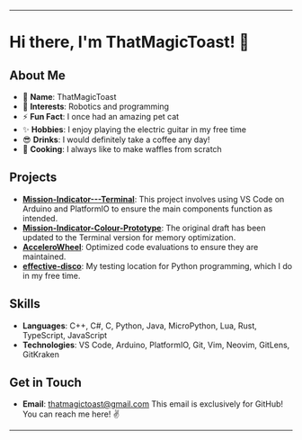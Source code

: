 
---

# Hi there, I'm ThatMagicToast! 👋

## About Me

- 🌟 **Name**: ThatMagicToast
- 👀 **Interests**: Robotics and programming
- ⚡ **Fun Fact**: I once had an amazing pet cat
- ✨ **Hobbies**: I enjoy playing the electric guitar in my free time
- 😎 **Drinks**: I would definitely take a coffee any day!
- 🧇 **Cooking**: I always like to make waffles from scratch

## Projects

- [**Mission-Indicator---Terminal**](https://github.com/ThatMagicToast/Mission-Indicator---Terminal): This project involves using VS Code on Arduino and PlatformIO to ensure the main components function as intended.
- [**Mission-Indicator-Colour-Prototype**](https://github.com/ThatMagicToast/Mission-Indicator-Colour-Prototype): The original draft has been updated to the Terminal version for memory optimization.
- [**AcceleroWheel**](https://github.com/ThatMagicToast/AcceleroWheel): Optimized code evaluations to ensure they are maintained.
- [**effective-disco**](https://github.com/ThatMagicToast/effective-disco): My testing location for Python programming, which I do in my free time.

## Skills

- **Languages**: C++, C#, C, Python, Java, MicroPython, Lua, Rust, TypeScript, JavaScript
- **Technologies**: VS Code, Arduino, PlatformIO, Git, Vim, Neovim, GitLens, GitKraken

## Get in Touch

- **Email**: [thatmagictoast@gmail.com](mailto:thatmagictoast@gmail.com)
  This email is exclusively for GitHub! You can reach me here! ✌️

<!---
ThatMagicToast/ThatMagicToast is a ✨ special ✨ repository because its `README.md` (this file) appears on your GitHub profile.
You can click the Preview link to take a look at your changes.
--->

---
